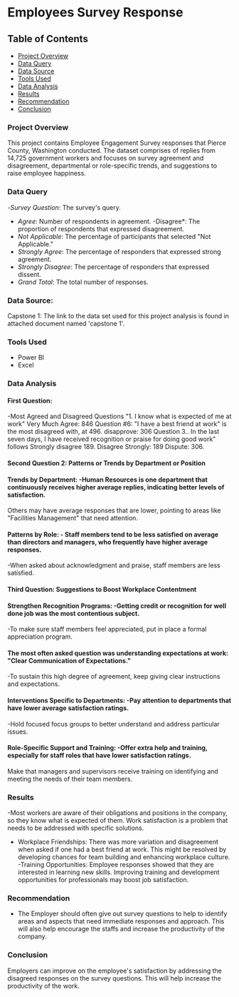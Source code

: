 # Employees Survey Response

## Table of Contents

- [Project Overview](#project-overview)
- [Data Query](#data-query)
- [Data Source](#data-source)
- [Tools Used](#tools-used)
- [Data Analysis](#data-analysis)
- [Results](#results)
- [Recommendation](#recommendation)
- [Conclusion](#conclusion)

### Project Overview

This project contains Employee Engagement Survey responses that Pierce County, Washington conducted. The dataset comprises of replies from 14,725 government workers and focuses on survey agreement and disagreement, departmental or role-specific trends, and suggestions to raise employee happiness.

### Data Query
-*Survey Question*: The survey's query.
- *Agree*: Number of respondents in agreement.
-Disagree*: The proportion of respondents that expressed disagreement.
- *Not Applicable*: The percentage of participants that selected "Not Applicable."
- *Strongly Agree*: The percentage of responders that expressed strong agreement.
- *Strongly Disagree*: The percentage of responders that expressed dissent.
- *Grand Total*: The total number of responses.

### Data Source: 

Capstone 1: The link to the data set used for this project analysis is found in attached document named 'capstone 1'. 

### Tools Used
- Power BI
- Excel 

### Data Analysis  

#### First Question:
-Most Agreed and Disagreed Questions "1. I know what is expected of me at work" Very Much Agree: 846 Question #6: "I have a best friend at work" is the most disagreed with, at 496. disapprove: 306 Question 3.. In the last seven days, I have received recognition or praise for doing good work" follows Strongly disagree 189. Disagree Strongly: 189 Dispute: 306.

#### Second Question 2: Patterns or Trends by Department or Position
#### Trends by Department: -Human Resources is one department that continuously receives higher average replies, indicating better levels of satisfaction.
Others may have average responses that are lower, pointing to areas like "Facilities Management" that need attention.
#### Patterns by Role: - Staff members tend to be less satisfied on average than directors and managers, who frequently have higher average responses.
-When asked about acknowledgment and praise, staff members are less satisfied.

#### Third Question: Suggestions to Boost Workplace Contentment

#### Strengthen Recognition Programs: -Getting credit or recognition for well done job was the most contentious subject.
-To make sure staff members feel appreciated, put in place a formal appreciation program.

#### The most often asked question was understanding expectations at work: "Clear Communication of Expectations."
-To sustain this high degree of agreement, keep giving clear instructions and expectations.

#### Interventions Specific to Departments: -Pay attention to departments that have lower average satisfaction ratings.
-Hold focused focus groups to better understand and address particular issues.

#### Role-Specific Support and Training: -Offer extra help and training, especially for staff roles that have lower satisfaction ratings.
Make that managers and supervisors receive training on identifying and meeting the needs of their team members.

### Results
-Most workers are aware of their obligations and positions in the company, so they know what is expected of them.
Work satisfaction is a problem that needs to be addressed with specific solutions.
- Workplace Friendships: There was more variation and disagreement when asked if one had a best friend at work. This might be resolved by developing chances for team building and enhancing workplace culture.
-Training Opportunities: Employee responses showed that they are interested in learning new skills. Improving training and development opportunities for professionals may boost job satisfaction.

### Recommendation
- The Employer should often give out survey questions to help to identify areas and aspects that need immediate responses and approach. This will also help encourage the staffs and increase the productivity of the company.

### Conclusion

Employers can improve on the employee's satisfaction by addressing the disagreed responses on the survey questions. This will help increase the productivity of the work.


